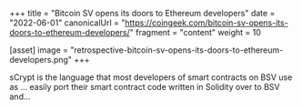 +++
title = "Bitcoin SV opens its doors to Ethereum developers"
date = "2022-06-01"
canonicalUrl = "https://coingeek.com/bitcoin-sv-opens-its-doors-to-ethereum-developers/"
fragment = "content"
weight = 10

[asset]
    image = "retrospective-bitcoin-sv-opens-its-doors-to-ethereum-developers.png"
+++

sCrypt is the language that most developers of smart contracts on BSV use 
as ... easily port their smart contract code written in Solidity over to 
BSV and...
